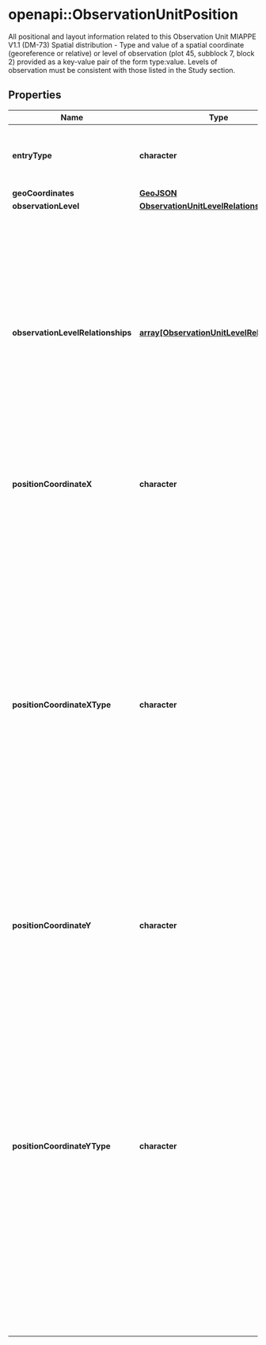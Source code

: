 # openapi::ObservationUnitPosition

All positional and layout information related to this Observation Unit  MIAPPE V1.1 (DM-73) Spatial distribution - Type and value of a spatial coordinate (georeference or relative) or level of observation (plot 45, subblock 7, block 2) provided as a key-value pair of the form type:value. Levels of observation must be consistent with those listed in the Study section.
## Properties
Name | Type | Description | Notes
------------ | ------------- | ------------- | -------------
**entryType** | **character** | The type of entry for this observation unit. ex. \&quot;CHECK\&quot;, \&quot;TEST\&quot;, \&quot;FILLER\&quot; | [optional] 
**geoCoordinates** | [**GeoJSON**](geoJSON.md) |  | [optional] 
**observationLevel** | [**ObservationUnitLevelRelationship**](ObservationUnitLevelRelationship.md) |  | [optional] 
**observationLevelRelationships** | [**array[ObservationUnitLevelRelationship]**](ObservationUnitLevelRelationship.md) | Observation levels indicate the granularity level at which the measurements are taken.   &#x60;levelName&#x60; defines the level   &#x60;levelOrder&#x60; defines where that level exists in the hierarchy of levels. &#x60;levelOrder&#x60;s lower numbers are at the top of the hierarchy (ie field &gt; 0) and higher numbers are at the bottom of the hierarchy (ie plant &gt; 6).   &#x60;levelCode&#x60; is an ID code for this level tag. Identify this observation unit by each level of the hierarchy where it exists | [optional] 
**positionCoordinateX** | **character** | The X position coordinate for an observation unit. Different systems may use different coordinate systems. | [optional] 
**positionCoordinateXType** | **character** | The type of positional coordinate used. Must be one of the following values  LONGITUDE - ISO 6709 standard, WGS84 geodetic datum. See &#39;Location Coordinate Encoding&#39; for details  LATITUDE - ISO 6709 standard, WGS84 geodetic datum. See &#39;Location Coordinate Encoding&#39; for details  PLANTED_ROW - The physical planted row number   PLANTED_INDIVIDUAL - The physical counted number, could be independant or within a planted row  GRID_ROW - The row index number of a square grid overlay  GRID_COL - The column index number of a square grid overlay  MEASURED_ROW - The distance in meters from a defined 0-th row  MEASURED_COL - The distance in meters from a defined 0-th column | [optional] 
**positionCoordinateY** | **character** | The Y position coordinate for an observation unit. Different systems may use different coordinate systems. | [optional] 
**positionCoordinateYType** | **character** | The type of positional coordinate used. Must be one of the following values  LONGITUDE - ISO 6709 standard, WGS84 geodetic datum. See &#39;Location Coordinate Encoding&#39; for details  LATITUDE - ISO 6709 standard, WGS84 geodetic datum. See &#39;Location Coordinate Encoding&#39; for details  PLANTED_ROW - The physical planted row number   PLANTED_INDIVIDUAL - The physical counted number, could be independant or within a planted row  GRID_ROW - The row index number of a square grid overlay  GRID_COL - The column index number of a square grid overlay  MEASURED_ROW - The distance in meters from a defined 0-th row  MEASURED_COL - The distance in meters from a defined 0-th column | [optional] 


